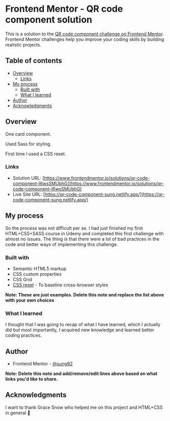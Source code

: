 # Frontend Mentor - QR code component solution

This is a solution to the [QR code component challenge on Frontend Mentor](https://www.frontendmentor.io/challenges/qr-code-component-iux_sIO_H). Frontend Mentor challenges help you improve your coding skills by building realistic projects.

## Table of contents

- [Overview](#overview)
  - [Links](#links)
- [My process](#my-process)
  - [Built with](#built-with)
  - [What I learned](#what-i-learned)
- [Author](#author)
- [Acknowledgments](#acknowledgments)

## Overview

One card component.

Used Sass for styling.

First time I used a CSS reset.

### Links

- Solution URL: [https://www.frontendmentor.io/solutions/qr-code-component-I6wsSMUbhG](https://www.frontendmentor.io/solutions/qr-code-component-I6wsSMUbhG)
- Live Site URL: [https://qr-code-component-sung.netlify.app/](https://qr-code-component-sung.netlify.app/)

## My process

So the process was not difficult per se. I had just finished my first HTML+CSS+SASS course in Udemy and completed this first challenge with almost no issues. The thing is that there were a lot of bad practices in the code and better ways of implementing this challenge.

### Built with

- Semantic HTML5 markup
- CSS custom properties
- CSS Grid
- [CSS reset](https://github.com/mayank99/reset.css) - To baseline cross-browser styles

**Note: These are just examples. Delete this note and replace the list above with your own choices**

### What I learned

I thought that I was going to recap of what I have learned, which I actually did but most importantly, I acquired new knowledge and learned better coding practices.

## Author

- Frontend Mentor - [@sung92](https://www.frontendmentor.io/profile/sung92)

**Note: Delete this note and add/remove/edit lines above based on what links you'd like to share.**

## Acknowledgments

I want to thank Grace Snow who helped me on this project and HTML+CSS in general 🙌
